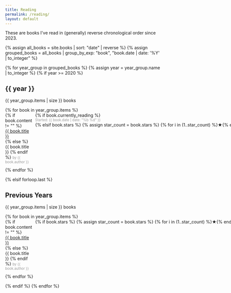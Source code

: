 ```yaml
---
title: Reading
permalink: /reading/
layout: default
---
```


These are books I've read in (generally) reverse chronological order since 2023.

<div>
{% assign all_books = site.books | sort: "date" | reverse %}
{% assign grouped_books = all_books | group_by_exp: "book", "book.date | date: '%Y' | to_integer" %}

{% for year_group in grouped_books %}
    {% assign year = year_group.name | to_integer %}
    {% if year >= 2020 %}
        <div>
            <h2>{{ year }}</h2>
            <p>{{ year_group.items | size }} books</p>
            <ul style="list-style-type: none; padding: 0;">
                {% for book in year_group.items %}
                    <li style="display: grid; grid-template-columns: auto min-content; gap: 10px; align-items: start; margin-bottom: 10px;">
                        <div>
                            {% if book.content != "" %}
                                <a href="{{ book.url }}" rel="nofollow noopener" style="{% if book.stars == 5 %}font-weight: bold;{% endif %} text-decoration: none; display: block;">
                                    {{ book.title }}
                                </a>
                            {% else %}
                                <span style="{% if book.stars == 5 %}font-weight: bold;{% endif %} display: block;">{{ book.title }}</span>
                            {% endif %}
                            <span style="{% if book.stars == 5 %}font-weight: bold;{% endif %} display: block; font-size: 0.8em; color: #999;">by {{ book.author }}</span>
                        </div>
                        <span style="white-space: nowrap; color: {% if book.stars == 5 %}gold{% else %}black{% endif %};">
                            {% if book.currently_reading %}
                                <span style="display: block; font-size: 0.8em; color: #999;">Started: {{ book.date | date: "%b %d" }}</span>
                            {% elsif book.stars %}
                                {% assign star_count = book.stars %}
                                {% for i in (1..star_count) %}★{% endfor %}
                            {% endif %}
                        </span>
                    </li>
                {% endfor %}
            </ul>
        </div>
    {% elsif forloop.last %}
        <div>
            <h2>Previous Years</h2>
            <p>{{ year_group.items | size }} books</p>
            <ul style="list-style-type: none; padding: 0;">
                {% for book in year_group.items %}
                    <li style="display: grid; grid-template-columns: auto min-content; gap: 10px; align-items: start; margin-bottom: 10px;">
                        <div>
                            {% if book.content != "" %}
                                <a href="{{ book.url }}" rel="nofollow noopener" style="{% if book.stars == 5 %}font-weight: bold;{% endif %} text-decoration: none; display: block;">
                                    {{ book.title }}
                                </a>
                            {% else %}
                                <span style="{% if book.stars == 5 %}font-weight: bold;{% endif %} display: block;">{{ book.title }}</span>
                            {% endif %}
                            <span style="{% if book.stars == 5 %}font-weight: bold;{% endif %} display: block; font-size: 0.8em; color: #999;">by {{ book.author }}</span>
                        </div>
                        <span style="white-space: nowrap; color: {% if book.stars == 5 %}gold{% else %}black{% endif %};">
                            {% if book.stars %}
                                {% assign star_count = book.stars %}
                                {% for i in (1..star_count) %}★{% endfor %}
                            {% endif %}
                        </span>
                    </li>
                {% endfor %}
            </ul>
        </div>
    {% endif %}
{% endfor %}
</div>